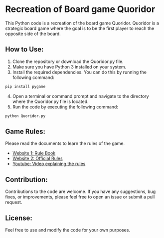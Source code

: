 # Recreation of Board game Quoridor
This Python code is a recreation of the board game Quoridor. 
Quoridor is a strategic board game where the goal is to be the first player to reach the opposite side of the board. 

## How to Use:
1. Clone the repository or download the Quoridor.py file.
2. Make sure you have Python 3 installed on your system.
3. Install the required dependencies. You can do this by running the following command:
```bash
pip install pygame
```
4. Open a terminal or command prompt and navigate to the directory where the Quoridor.py file is located.
5. Run the code by executing the following command:
```bash
python Quoridor.py
```

## Game Rules:
Please read the documents to learn the rules of the game. 
- [Website 1: Rule Book](https://cdn.1j1ju.com/medias/fe/36/08-quoridor-rulebook.pdf)
- [Website 2: Official Rules](https://www.ultraboardgames.com/quoridor/game-rules.php)
- [Youtube: Video explaining the rules](https://www.youtube.com/watch?v=39T3L6hNfmg)
  
## Contribution: 
Contributions to the code are welcome. If you have any suggestions, bug fixes, or improvements, please feel free to open an issue or submit a pull request.

## License: 
Feel free to use and modify the code for your own purposes.
